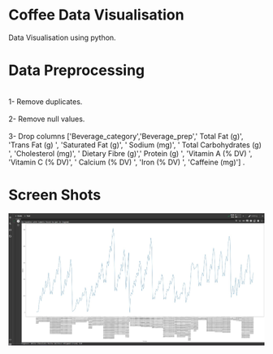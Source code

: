 # Coffee Data Visualisation

Data Visualisation using python.

# Data Preprocessing

<br>1- Remove duplicates.</br>
<br>2- Remove null values.</br>
<br>3- Drop columns ['Beverage_category','Beverage_prep',' Total Fat (g)', 'Trans Fat (g) ', 'Saturated Fat (g)', ' Sodium (mg)',
       ' Total Carbohydrates (g) ', 'Cholesterol (mg)', ' Dietary Fibre (g)',' Protein (g) ', 'Vitamin A (% DV) ', 'Vitamin C (% DV)',
       ' Calcium (% DV) ', 'Iron (% DV) ', 'Caffeine (mg)'] .</br>
       
       
# Screen Shots
![Beverage and Calories Plot](https://github.com/hazemt1/coffee_data_visualisations/blob/master/Screenshot%202022-07-30%20211003.jpg?raw=true)

